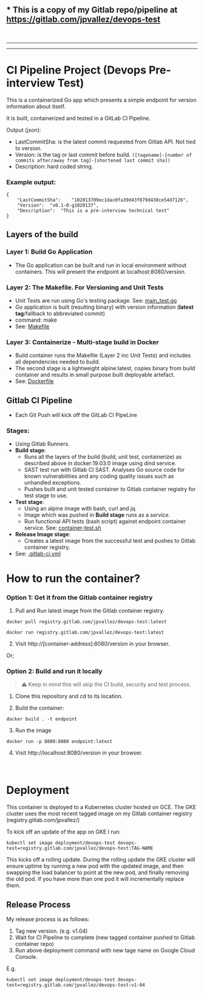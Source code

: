 
## \* This is a copy of my Gitlab repo/pipeline at https://gitlab.com/jpvallez/devops-test
<br/>

___ 
___


# CI Pipeline Project (Devops Pre-interview Test)

This is a containerized Go app which presents a simple endpoint for version information about itself.

It is built, containerized and tested in a GitLab CI Pipeline.

Output (json):
* LastCommitSha: is the latest commit requested from Gitlab API. Not tied to version.
* Version: is the tag or last commit before build. 
     ```([tagename]-[number of commits after/away from tag]-[shortened last commit sha])```
* Description: hard coded string.

### Example output:
```
{
    "LastCommitSha":    "102013709ec1dac0fa39d43f079d438ce54d7126",
    "Version":  "v0.1-0-g1020137",
    "Description":  "This is a pre-interview technical test"
}
```

## Layers of the build

### Layer 1: Build Go Application
* The Go application can be built and run in local environment without containers. This will present the endpoint at localhost:8080/version.

### Layer 2: The Makefile. For Versioning and Unit Tests
* Unit Tests are run using Go's testing package. See: [main_test.go](../master/main_test.go)
* Go application is built (resulting binary) with version information (**latest tag**/fallback to abbreviated commit)
* command: make
* See: [Makefile](../master/Makefile)

### Layer 3: Containerize - Multi-stage build in Docker
* Build container runs the Makefile (Layer 2 inc Unit Tests) and includes all dependencies needed to build.
* The second stage is a lightweight alpine:latest, copies binary from build container and results in small purpose built deployable artefact.
* See: [Dockerfile](../master/Dockerfile)

## Gitlab CI Pipeline
* Each Git Push will kick off the GitLab CI PipeLine

### Stages:
* Using Gitlab Runners.
* **Build stage**: 
    * Runs all the layers of the build (build, unit test, containerize) as described above in docker:19.03.0 image using dind service.
    * SAST test run with Gitlab CI SAST. Analyses Go source code for known vulnerabilities and any coding quality issues such as unhandled exceptions.
    * Pushes built and unit tested container to Gitlab container registry for test stage to use.
* **Test stage**: 
    * Using an alpine image with bash, curl and jq.
    * Image which was pushed in **Build stage** runs as a _service_.
    * Run functional API tests (bash script) against endpoint container service. See: [container-test.sh](../master/container-test.sh)
* **Release Image stage**:
    * Creates a latest image from the successful test and pushes to Gitlab container registry.
* See: [.gitlab-ci.yml](../master/.gitlab-ci.yml)


# How to run the container?

### Option 1: Get it from the Gitlab container registry
1. Pull and Run latest image from the Gitlab container registry.

```
docker pull registry.gitlab.com/jpvallez/devops-test:latest
```
```
docker run registry.gitlab.com/jpvallez/devops-test:latest
```
2. Visit http://[container-address]:8080/version in your browser.

Or;

### Option 2: Build and run it locally
> :warning: Keep in mind this will skip the CI build, security and test process.

1. Clone this repository and cd to its location.

2. Build the container:
```
docker build . -t endpoint
```

3. Run the image
```
docker run -p 8080:8080 endpoint:latest
```

4. Visit http://localhost:8080/version in your browser.
<br/><br/><br/>

# Deployment

This container is deployed to a Kubernetes cluster hosted on GCE. The GKE cluster uses the most recent tagged image on my Gitlab container registry (registry.gitlab.com/jpvallez/)

To kick off an update of the app on GKE I run:

```
kubectl set image deployment/devops-test devops-test=registry.gitlab.com/jpvallez/devops-test:TAG-NAME
```

This kicks off a rolling update. During the rolling update the GKE cluster will ensure uptime by running a new pod with the updated image, and then swapping the load balancer to point at the new pod, and finally removing the old pod. If you have more than one pod it will incrementally replace them. 


## Release Process
My release process is as follows:
1. Tag new version. (e.g. v1.04)
2. Wait for CI Pipeline to complete (new tagged container pushed to Gitlab container repo)
3. Run above deployment command with new tage name on Google Cloud Console.



E.g.
```
kubectl set image deployment/devops-test devops-test=registry.gitlab.com/jpvallez/devops-test:v1-04
```
